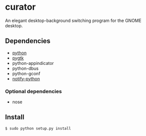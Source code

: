 # curator

An elegant desktop-background switching program for the GNOME desktop.

## Dependencies

* [python](http://www.python.org/)
* [pygtk](http://www.pygtk.org/)
* python-appindicator
* python-dbus
* python-gconf
* [notify-python](http://www.galago-project.org/downloads.php)

### Optional dependencies

* nose

## Install

    $ sudo python setup.py install
